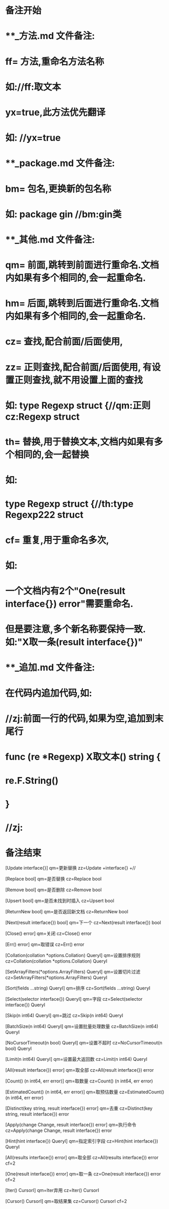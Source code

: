 # 备注开始
# **_方法.md 文件备注:
# ff= 方法,重命名方法名称
# 如://ff:取文本
#
# yx=true,此方法优先翻译
# 如: //yx=true

# **_package.md 文件备注:
# bm= 包名,更换新的包名称 
# 如: package gin //bm:gin类

# **_其他.md 文件备注:
# qm= 前面,跳转到前面进行重命名.文档内如果有多个相同的,会一起重命名.
# hm= 后面,跳转到后面进行重命名.文档内如果有多个相同的,会一起重命名.
# cz= 查找,配合前面/后面使用,
# zz= 正则查找,配合前面/后面使用, 有设置正则查找,就不用设置上面的查找
# 如: type Regexp struct {//qm:正则 cz:Regexp struct
#
# th= 替换,用于替换文本,文档内如果有多个相同的,会一起替换
# 如:
# type Regexp struct {//th:type Regexp222 struct
#
# cf= 重复,用于重命名多次,
# 如: 
# 一个文档内有2个"One(result interface{}) error"需要重命名.
# 但是要注意,多个新名称要保持一致. 如:"X取一条(result interface{})"

# **_追加.md 文件备注:
# 在代码内追加代码,如:
# //zj:前面一行的代码,如果为空,追加到末尾行
# func (re *Regexp) X取文本() string { 
# re.F.String()
# }
# //zj:
# 备注结束

[Update interface{}]
qm=更新替换
zz=Update +interface\{\} +//

[Replace bool]
qm=是否替换
cz=Replace bool

[Remove bool]
qm=是否删除
cz=Remove bool

[Upsert bool]
qm=是否未找到时插入
cz=Upsert bool

[ReturnNew bool]
qm=是否返回新文档
cz=ReturnNew bool

[Next(result interface{}) bool]
qm=下一个
cz=Next(result interface{}) bool

[Close() error]
qm=关闭
cz=Close() error

[Err() error]
qm=取错误
cz=Err() error

[Collation(collation *options.Collation) QueryI]
qm=设置排序规则
cz=Collation(collation *options.Collation) QueryI

[SetArrayFilters(*options.ArrayFilters) QueryI]
qm=设置切片过滤
cz=SetArrayFilters(*options.ArrayFilters) QueryI

[Sort(fields ...string) QueryI]
qm=排序
cz=Sort(fields ...string) QueryI

[Select(selector interface{}) QueryI]
qm=字段
cz=Select(selector interface{}) QueryI

[Skip(n int64) QueryI]
qm=跳过
cz=Skip(n int64) QueryI

[BatchSize(n int64) QueryI]
qm=设置批量处理数量
cz=BatchSize(n int64) QueryI

[NoCursorTimeout(n bool) QueryI]
qm=设置不超时
cz=NoCursorTimeout(n bool) QueryI

[Limit(n int64) QueryI]
qm=设置最大返回数
cz=Limit(n int64) QueryI

[All(result interface{}) error]
qm=取全部
cz=All(result interface{}) error

[Count() (n int64, err error)]
qm=取数量
cz=Count() (n int64, err error)

[EstimatedCount() (n int64, err error)]
qm=取预估数量
cz=EstimatedCount() (n int64, err error)

[Distinct(key string, result interface{}) error]
qm=去重
cz=Distinct(key string, result interface{}) error

[Apply(change Change, result interface{}) error]
qm=执行命令
cz=Apply(change Change, result interface{}) error

[Hint(hint interface{}) QueryI]
qm=指定索引字段
cz=Hint(hint interface{}) QueryI

[All(results interface{}) error]
qm=取全部
cz=All(results interface{}) error
cf=2

[One(result interface{}) error]
qm=取一条
cz=One(result interface{}) error
cf=2

[Iter() CursorI]
qm=Iter弃用
cz=Iter() CursorI

[Cursor() CursorI]
qm=取结果集
cz=Cursor() CursorI
cf=2

